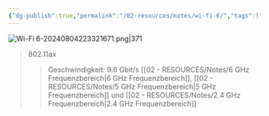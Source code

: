 ```yaml
---
{"dg-publish":true,"permalink":"/02-resources/notes/wi-fi-6/","tags":["netzwerk/wifi"],"noteIcon":"","updated":"2025-08-26T16:35:09.000+02:00"}
---
```


![Wi-Fi 6-20240804223321671.png|371](/img/user/02%20-%20RESOURCES/Files/IMG/Wi-Fi%206-20240804223321671.png)
>802.11ax
>>Geschwindigkeit: 9.6 Gbit/s
>>[[02 - RESOURCES/Notes/6 GHz Frequenzbereich\|6 GHz Frequenzbereich]], [[02 - RESOURCES/Notes/5 GHz Frequenzbereich\|5 GHz Frequenzbereich]] und [[02 - RESOURCES/Notes/2.4 GHz Frequenzbereich\|2.4 GHz Frequenzbereich]]